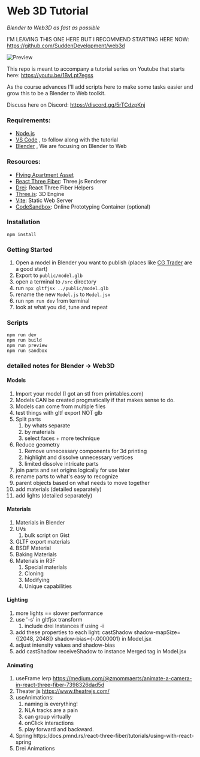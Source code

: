 # Web 3D Tutorial

_Blender to Web3D as fast as possible_

I'M LEAVING THIS ONE HERE BUT I RECOMMEND STARTING HERE NOW: https://github.com/SuddenDevelopment/web3d

![Preview](/public/preview.png)

This repo is meant to accompany a tutorial series on Youtube that starts here: https://youtu.be/1BvLpt7egss

As the course advances I'll add scripts here to make some tasks easier and grow this to be a Blender to Web toolkit.

Discuss here on Discord: https://discord.gg/5rTCdzpKnj

### Requirements:

- [Node.js](https://nodejs.org/en/download/)
- [VS Code](https://code.visualstudio.com/download) , to follow along with the tutorial
- [Blender](https://www.blender.org/download/) , We are focusing on Blender to Web
### Resources:

- [Flying Apartment Asset](https://www.cgtrader.com/3d-models/exterior/cityscape/cyberpunk-flying-apartment)
- [React Three Fiber](https://docs.pmnd.rs/react-three-fiber/): Three.js Renderer
- [Drei](https://github.com/pmndrs/drei): React Three Fiber Helpers
- [Three.js](https://threejs.org/docs/index.html#manual/en/introduction/Creating-a-scene): 3D Engine
- [Vite](https://vitejs.dev/guide/): Static Web Server
- [CodeSandbox](https://codesandbox.io/docs/configuration): Online Prototyping Container (optional)

### Installation

```
npm install
```

### Getting Started

1. Open a model in Blender you want to publish (places like [CG Trader](https://www.cgtrader.com/) are a good start)
2. Export to `public/model.glb`
3. open a terminal to `/src` directory
4. run `npx gltfjsx ../public/model.glb`
5. rename the new `Model.js` to `Model.jsx`
6. run `npm run dev` from terminal
7. look at what you did, tune and repeat
### Scripts

```
npm run dev
npm run build
npm run preview
npm run sandbox
```
### detailed notes for Blender -> Web3D

#### Models

1. Import your model (I got an stl from printables.com)
2. Models CAN be created progmatically if that makes sense to do.
3. Models can come from multiple files
4. test things with gltf export NOT glb
5. Split parts
   1. by whats separate
   2. by materials
   3. select faces + more technique
6. Reduce geometry
   1. Remove unnecessary components for 3d printing
   2. highlight and dissolve unnecessary vertices
   3. limited dissolve intricate parts
7. join parts and set origins logically for use later
8. rename parts to what's easy to recognize
9. parent objects based on what needs to move together
10. add materials (detailed separately)
11. add lights (detailed separately)


#### Materials

1. Materials in Blender
2. UVs
   1. bulk script on Gist
3. GLTF export materials
4. BSDF Material
5. Baking Materials
6. Materials in R3F
   1. Special materials
   2. Cloning
   3. Modifying
   4. Unique capabilities

#### Lighting

1. more lights == slower performance
2. use '-s' in gltfjsx transform
   1. include drei Instances if using -i
3. add these properties to each light: castShadow shadow-mapSize={[2048, 2048]} shadow-bias={-.0000001} in Model.jsx
4. adjust intensity values and shadow-bias
5. add castShadow receiveShadow to instance Merged tag in Model.jsx 

#### Animating

1. useFrame lerp https://medium.com/@zmommaerts/animate-a-camera-in-react-three-fiber-7398326dad5d
2. Theater js https://www.theatrejs.com/
3. useAnimations:
   1. naming is everything!
   2. NLA tracks are a pain
   3. can group virtually
   4. onClick interactions
   5. play forward and backward. 
4. Spring https:/docs.pmnd.rs/react-three-fiber/tutorials/using-with-react-spring
5. Drei Animations
